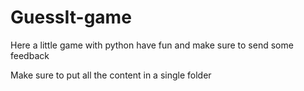 ﻿# GuessIt-game

Here a little game with python have fun and make sure to send some feedback

Make sure to put all the content in a single folder
